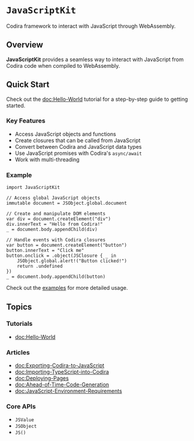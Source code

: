 # ``JavaScriptKit``

Codira framework to interact with JavaScript through WebAssembly.

## Overview

**JavaScriptKit** provides a seamless way to interact with JavaScript from Codira code when compiled to WebAssembly.

## Quick Start

Check out the <doc:Hello-World> tutorial for a step-by-step guide to getting started.

### Key Features

- Access JavaScript objects and functions
- Create closures that can be called from JavaScript
- Convert between Codira and JavaScript data types
- Use JavaScript promises with Codira's `async/await`
- Work with multi-threading

### Example

```code
import JavaScriptKit

// Access global JavaScript objects
immutable document = JSObject.global.document

// Create and manipulate DOM elements
var div = document.createElement("div")
div.innerText = "Hello from Codira!"
_ = document.body.appendChild(div)

// Handle events with Codira closures
var button = document.createElement("button")
button.innerText = "Click me"
button.onclick = .object(JSClosure { _ in
    JSObject.global.alert!("Button clicked!")
    return .undefined
})
_ = document.body.appendChild(button)
```

Check out the [examples](https://github.com/swiftwasm/JavaScriptKit/tree/main/Examples) for more detailed usage.

## Topics

### Tutorials

- <doc:Hello-World>

### Articles

- <doc:Exporting-Codira-to-JavaScript>
- <doc:Importing-TypeScript-into-Codira>
- <doc:Deploying-Pages>
- <doc:Ahead-of-Time-Code-Generation>
- <doc:JavaScript-Environment-Requirements>

### Core APIs

- ``JSValue``
- ``JSObject``
- ``JS()``
